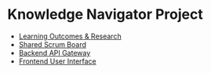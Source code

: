 # Knowledge Navigator Project
- [Learning Outcomes & Research](https://knowledge-navigator.github.io/)
- [Shared Scrum Board](https://github.com/orgs/knowledge-navigator/projects/1)
- [Backend API Gateway](https://github.com/knowledge-navigator/web-server)
- [Frontend User Interface](https://github.com/knowledge-navigator/user-interface)
